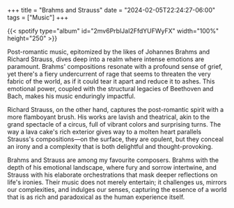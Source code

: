 +++
title = "Brahms and Strauss"
date = "2024-02-05T22:24:27-06:00"
tags = ["Music"]
+++

{{< spotify type="album" id="2mv6PrblJaI2FfdYUFWyFX" width="100%" height="250" >}}

Post-romantic music, epitomized by the likes of Johannes Brahms and Richard Strauss, dives deep into a realm where intense emotions are paramount. Brahms' compositions resonate with a profound sense of grief, yet there's a fiery undercurrent of rage that seems to threaten the very fabric of the world, as if it could tear it apart and reduce it to ashes. This emotional power, coupled with the structural legacies of Beethoven and Bach, makes his music enduringly impactful.

Richard Strauss, on the other hand, captures the post-romantic spirit with a more flamboyant brush. His works are lavish and theatrical, akin to the grand spectacle of a circus, full of vibrant colors and surprising turns. The way a lava cake's rich exterior gives way to a molten heart parallels Strauss's compositions—on the surface, they are opulent, but they conceal an irony and a complexity that is both delightful and thought-provoking.

Brahms and Strauss are among my favourite composers. Brahms with the depth of his emotional landscape, where fury and sorrow intertwine, and Strauss with his elaborate orchestrations that mask deeper reflections on life's ironies. Their music does not merely entertain; it challenges us, mirrors our complexities, and indulges our senses, capturing the essence of a world that is as rich and paradoxical as the human experience itself.

